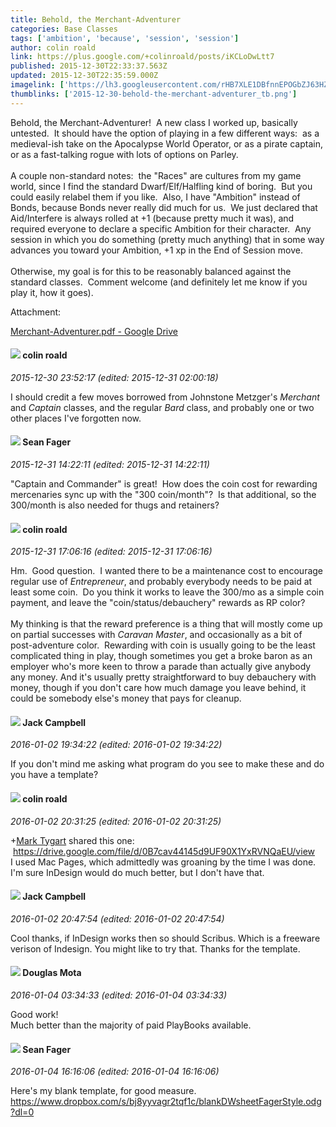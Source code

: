 ```yaml
---
title: Behold, the Merchant-Adventurer
categories: Base Classes
tags: ['ambition', 'because', 'session', 'session']
author: colin roald
link: https://plus.google.com/+colinroald/posts/iKCLoDwLtt7
published: 2015-12-30T22:33:37.563Z
updated: 2015-12-30T22:35:59.000Z
imagelink: ['https://lh3.googleusercontent.com/rHB7XLE1DBfnnEPOGbZJ63HZrdgVFvhPLNL7gqqO0AMspfhfaKAnfGlGifOID1RVOGp4cx4RwsmlC2FV3-qVVgiUaTup9fDg8ZhM5U6QA6UbrOkWsqy3O2zOF_f8UCCmQqpAMJre=s1600']
thumblinks: ['2015-12-30-behold-the-merchant-adventurer_tb.png']
---
```


Behold, the Merchant-Adventurer!  A new class I worked up, basically untested.  It should have the option of playing in a few different ways:  as a medieval-ish take on the Apocalypse World Operator, or as a pirate captain, or as a fast-talking rogue with lots of options on Parley.<br /><br />A couple non-standard notes:  the &quot;Races&quot; are cultures from my game world, since I find the standard Dwarf/Elf/Halfling kind of boring.  But you could easily relabel them if you like.  Also, I have &quot;Ambition&quot; instead of Bonds, because Bonds never really did much for us.  We just declared that Aid/Interfere is always rolled at +1 (because pretty much it was), and required everyone to declare a specific Ambition for their character.  Any session in which you do something (pretty much anything) that in some way advances you toward your Ambition, +1 xp in the End of Session move.<br /><br />Otherwise, my goal is for this to be reasonably balanced against the standard classes.  Comment welcome (and definitely let me know if you play it, how it goes).


Attachment:

<a href='https://drive.google.com/file/d/0BzqpqKC_xlNLVkp6aXFBUEtqTTg/view?usp=sharing'>Merchant-Adventurer.pdf - Google Drive</a>


<div id='comment z12gdbcppxf5ilzzq04cgngynw2pvduidug0k'>
  <h4><img src='{{site.baseurl}}//images/avatars/112202482806363015700_photo.jpg'> colin roald</h4>
      <p><cite>2015-12-30 23:52:17 (edited: 2015-12-31 02:00:18)</cite></p>
        <p>I should credit a few moves borrowed from Johnstone Metzger&#39;s <i>Merchant</i> and <i>Captain</i> classes, and the regular <i>Bard</i> class, and probably one or two other places I&#39;ve forgotten now.</p>
</div>
        

<div id='comment z12gdbcppxf5ilzzq04cgngynw2pvduidug0k'>
  <h4><img src='{{site.baseurl}}//images/avatars/109957662124279661127_photo.jpg'> Sean Fager</h4>
      <p><cite>2015-12-31 14:22:11 (edited: 2015-12-31 14:22:11)</cite></p>
        <p>&quot;Captain and Commander&quot; is great!  How does the coin cost for rewarding mercenaries sync up with the &quot;300 coin/month&quot;?  Is that additional, so the 300/month is also needed for thugs and retainers?</p>
</div>
        

<div id='comment z12gdbcppxf5ilzzq04cgngynw2pvduidug0k'>
  <h4><img src='{{site.baseurl}}//images/avatars/112202482806363015700_photo.jpg'> colin roald</h4>
      <p><cite>2015-12-31 17:06:16 (edited: 2015-12-31 17:06:16)</cite></p>
        <p>Hm.  Good question.  I wanted there to be a maintenance cost to encourage regular use of <i>Entrepreneur</i>, and probably everybody needs to be paid at least some coin.  Do you think it works to leave the 300/mo as a simple coin payment, and leave the &quot;coin/status/debauchery&quot; rewards as RP color?<br /><br />My thinking is that the reward preference is a thing that will mostly come up on partial successes with <i>Caravan Master</i>, and occasionally as a bit of post-adventure color.  Rewarding with coin is usually going to be the least complicated thing in play, though sometimes you get a broke baron as an employer who&#39;s more keen to throw a parade than actually give anybody any money. And it&#39;s usually pretty straightforward to buy debauchery with money, though if you don&#39;t care how much damage you leave behind, it could be somebody else&#39;s money that pays for cleanup.</p>
</div>
        

<div id='comment z12gdbcppxf5ilzzq04cgngynw2pvduidug0k'>
  <h4><img src='{{site.baseurl}}//images/avatars/108646394002776511730_photo.jpg'> Jack Campbell</h4>
      <p><cite>2016-01-02 19:34:22 (edited: 2016-01-02 19:34:22)</cite></p>
        <p>If you don&#39;t mind me asking what program do you see to make these and do you have a template? </p>
</div>
        

<div id='comment z12gdbcppxf5ilzzq04cgngynw2pvduidug0k'>
  <h4><img src='{{site.baseurl}}//images/avatars/112202482806363015700_photo.jpg'> colin roald</h4>
      <p><cite>2016-01-02 20:31:25 (edited: 2016-01-02 20:31:25)</cite></p>
        <p><span class="proflinkWrapper"><span class="proflinkPrefix">+</span><a class="proflink" href="https://plus.google.com/118088719859349999400" oid="118088719859349999400">Mark Tygart</a></span> shared this one:  <a href="https://drive.google.com/file/d/0B7cav44145d9UF90X1YxRVNQaEU/view" class="ot-anchor">https://drive.google.com/file/d/0B7cav44145d9UF90X1YxRVNQaEU/view</a><br />I used Mac Pages, which admittedly was groaning by the time I was done. I&#39;m sure InDesign would do much better, but I don&#39;t have that.</p>
</div>
        

<div id='comment z12gdbcppxf5ilzzq04cgngynw2pvduidug0k'>
  <h4><img src='{{site.baseurl}}//images/avatars/108646394002776511730_photo.jpg'> Jack Campbell</h4>
      <p><cite>2016-01-02 20:47:54 (edited: 2016-01-02 20:47:54)</cite></p>
        <p>Cool thanks, if InDesign works then so should Scribus. Which is a freeware verison of Indesign. You might like to try that. Thanks for the template.</p>
</div>
        

<div id='comment z12gdbcppxf5ilzzq04cgngynw2pvduidug0k'>
  <h4><img src='{{site.baseurl}}//images/avatars/115757449595838706152_photo.jpg'> Douglas Mota</h4>
      <p><cite>2016-01-04 03:34:33 (edited: 2016-01-04 03:34:33)</cite></p>
        <p>Good work!<br />Much better than the majority of paid PlayBooks available.</p>
</div>
        

<div id='comment z12gdbcppxf5ilzzq04cgngynw2pvduidug0k'>
  <h4><img src='{{site.baseurl}}//images/avatars/109957662124279661127_photo.jpg'> Sean Fager</h4>
      <p><cite>2016-01-04 16:16:06 (edited: 2016-01-04 16:16:06)</cite></p>
        <p>Here&#39;s my blank template, for good measure.<br /><a href="https://www.dropbox.com/s/bj8yyvagr2tqf1c/blankDWsheetFagerStyle.odg?dl=0" class="ot-anchor">https://www.dropbox.com/s/bj8yyvagr2tqf1c/blankDWsheetFagerStyle.odg?dl=0</a></p>
</div>
        